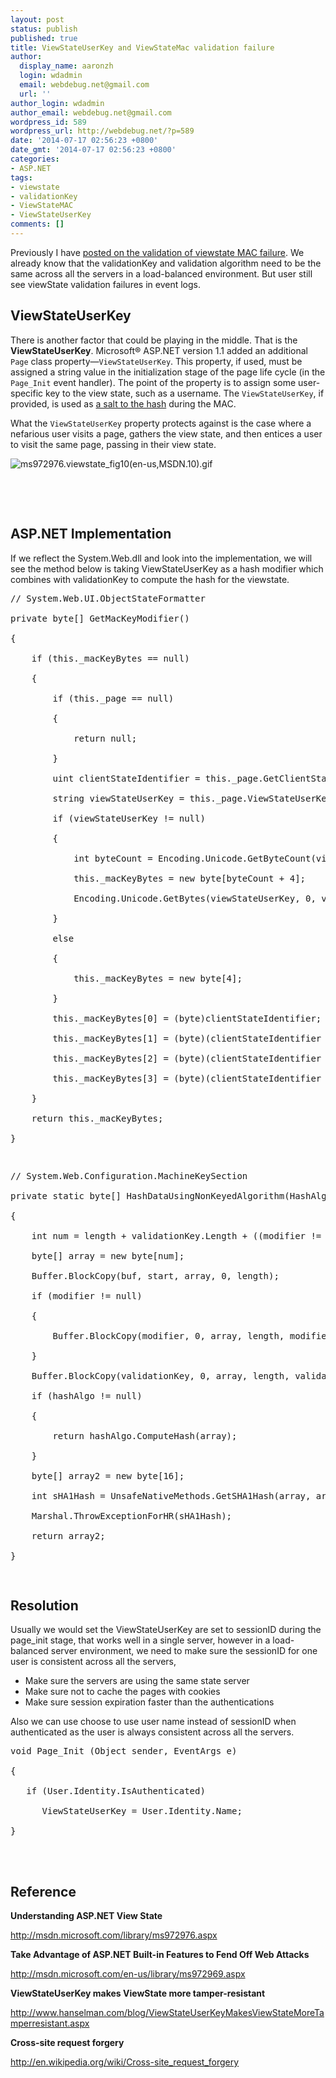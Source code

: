 ```yaml
---
layout: post
status: publish
published: true
title: ViewStateUserKey and ViewStateMac validation failure
author:
  display_name: aaronzh
  login: wdadmin
  email: webdebug.net@gmail.com
  url: ''
author_login: wdadmin
author_email: webdebug.net@gmail.com
wordpress_id: 589
wordpress_url: http://webdebug.net/?p=589
date: '2014-07-17 02:56:23 +0800'
date_gmt: '2014-07-17 02:56:23 +0800'
categories:
- ASP.NET
tags:
- viewstate
- validationKey
- ViewStateMAC
- ViewStateUserKey
comments: []
---
```

<p>Previously I have <a href="http://webdebug.net/2013/08/validation-of-viewstate-mac-failed/" target="_blank">posted on the validation of viewstate MAC failure</a>. We already know that the validationKey and validation algorithm need to be the same across all the servers in a load-balanced environment. But user still see viewState validation failures in event logs.</p>
<!--more-->
<h2>ViewStateUserKey</h2>
<p>There is another factor that could be playing in the middle. That is the <strong>ViewStateUserKey</strong>. Microsoft&reg; ASP.NET version 1.1 added an additional <code>Page</code> class property&mdash;<code>ViewStateUserKey</code>. This property, if used, must be assigned a string value in the initialization stage of the page life cycle (in the <code>Page_Init</code> event handler). The point of the property is to assign some user-specific key to the view state, such as a username. The <code>ViewStateUserKey</code>, if provided, is used as <a href="http://www.dotnetjunkies.com/Tutorial/77D4AFDC-585D-4539-A364-30028327FF14.dcik">a salt to the hash</a> during the MAC.</p>
<p>What the <code>ViewStateUserKey</code> property protects against is the case where a nefarious user visits a page, gathers the view state, and then entices a user to visit the same page, passing in their view state. </p>
<p><img title="ms972976.viewstate_fig10(en-us,MSDN.10).gif" alt="ms972976.viewstate_fig10(en-us,MSDN.10).gif" src="http://i.msdn.microsoft.com/dynimg/IC161589.gif"></p>
<p>&nbsp;</p><br />
<h2>ASP.NET Implementation</h2>
<p>If we reflect the System.Web.dll and look into the implementation, we will see the method below is taking ViewStateUserKey as a hash modifier which combines with validationKey to compute the hash for the viewstate.</p>
<pre class="brush:csharp">// System.Web.UI.ObjectStateFormatter<br />
private byte[] GetMacKeyModifier()<br />
{<br />
    if (this._macKeyBytes == null)<br />
    {<br />
        if (this._page == null)<br />
        {<br />
            return null;<br />
        }<br />
        uint clientStateIdentifier = this._page.GetClientStateIdentifier();<br />
        string viewStateUserKey = this._page.ViewStateUserKey;<br />
        if (viewStateUserKey != null)<br />
        {<br />
            int byteCount = Encoding.Unicode.GetByteCount(viewStateUserKey);<br />
            this._macKeyBytes = new byte[byteCount + 4];<br />
            Encoding.Unicode.GetBytes(viewStateUserKey, 0, viewStateUserKey.Length, this._macKeyBytes, 4);<br />
        }<br />
        else<br />
        {<br />
            this._macKeyBytes = new byte[4];<br />
        }<br />
        this._macKeyBytes[0] = (byte)clientStateIdentifier;<br />
        this._macKeyBytes[1] = (byte)(clientStateIdentifier >> 8);<br />
        this._macKeyBytes[2] = (byte)(clientStateIdentifier >> 16);<br />
        this._macKeyBytes[3] = (byte)(clientStateIdentifier >> 24);<br />
    }<br />
    return this._macKeyBytes;<br />
}</p>
<p>// System.Web.Configuration.MachineKeySection<br />
private static byte[] HashDataUsingNonKeyedAlgorithm(HashAlgorithm hashAlgo, byte[] buf, byte[] modifier, int start, int length, byte[] validationKey)<br />
{<br />
    int num = length + validationKey.Length + ((modifier != null) ? modifier.Length : 0);<br />
    byte[] array = new byte[num];<br />
    Buffer.BlockCopy(buf, start, array, 0, length);<br />
    if (modifier != null)<br />
    {<br />
        Buffer.BlockCopy(modifier, 0, array, length, modifier.Length);<br />
    }<br />
    Buffer.BlockCopy(validationKey, 0, array, length, validationKey.Length);<br />
    if (hashAlgo != null)<br />
    {<br />
        return hashAlgo.ComputeHash(array);<br />
    }<br />
    byte[] array2 = new byte[16];<br />
    int sHA1Hash = UnsafeNativeMethods.GetSHA1Hash(array, array.Length, array2, array2.Length);<br />
    Marshal.ThrowExceptionForHR(sHA1Hash);<br />
    return array2;<br />
}<br />
</pre></p>
<h2>Resolution</h2></p>
<p>Usually we would set the ViewStateUserKey are set to sessionID during the page_init stage, that works well in a single server, however in a load-balanced server environment, we need to make sure the sessionID for one user is consistent across all the servers,</p></p>
<ul>
<li>Make sure the servers are using the same state server
<li>Make sure not to cache the pages with cookies
<li>Make sure session expiration faster than the authentications</li></ul>
<p>Also we can use choose to use user name instead of sessionID when authenticated as the user is always consistent across all the servers.</p>
<pre class="brush:csharp">void Page_Init (Object sender, EventArgs e)<br />
{<br />
   if (User.Identity.IsAuthenticated)<br />
      ViewStateUserKey = User.Identity.Name;<br />
}<br />
</pre></p>
<p>&nbsp;</p></p>
<h2>Reference</h2></p>
<p><strong>Understanding ASP.NET View State</strong></p></p>
<p><a title="http://msdn.microsoft.com/library/ms972976.aspx" href="http://msdn.microsoft.com/library/ms972976.aspx" target="_blank">http://msdn.microsoft.com/library/ms972976.aspx</a></p></p>
<p><strong>Take Advantage of ASP.NET Built-in Features to Fend Off Web Attacks</strong></p></p>
<p><a title="http://msdn.microsoft.com/en-us/library/ms972969.aspx" href="http://msdn.microsoft.com/en-us/library/ms972969.aspx" target="_blank">http://msdn.microsoft.com/en-us/library/ms972969.aspx</a></p></p>
<p><strong>ViewStateUserKey makes ViewState more tamper-resistant</strong></p></p>
<p><a title="http://www.hanselman.com/blog/ViewStateUserKeyMakesViewStateMoreTamperresistant.aspx" href="http://www.hanselman.com/blog/ViewStateUserKeyMakesViewStateMoreTamperresistant.aspx" target="_blank">http://www.hanselman.com/blog/ViewStateUserKeyMakesViewStateMoreTamperresistant.aspx</a></p></p>
<p><strong>Cross-site request forgery</strong></p></p>
<p><a title="http://en.wikipedia.org/wiki/Cross-site_request_forgery" href="http://en.wikipedia.org/wiki/Cross-site_request_forgery" target="_blank">http://en.wikipedia.org/wiki/Cross-site_request_forgery</a></p></p>
